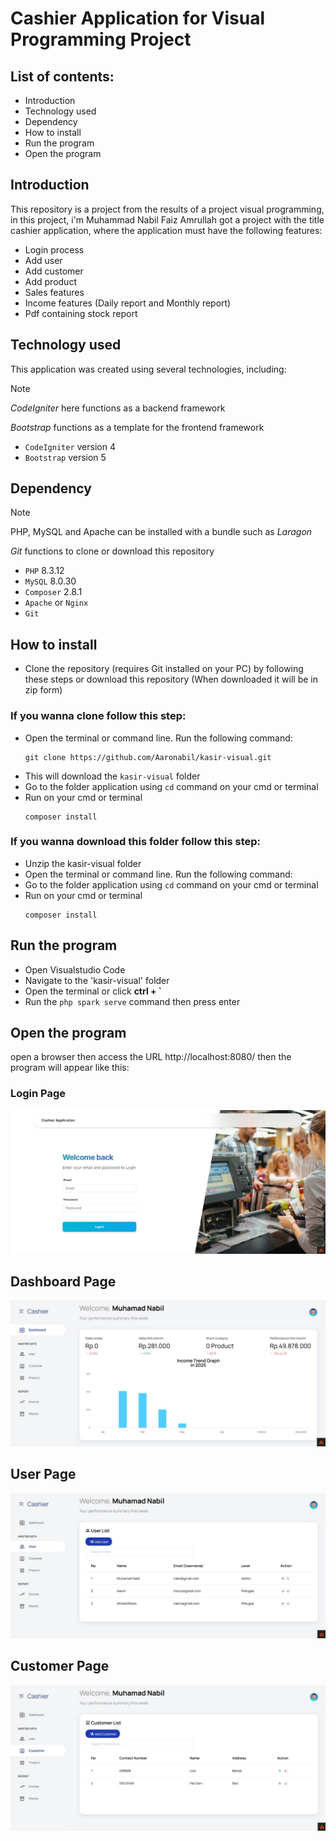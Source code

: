 # Cashier Application for Visual Programming Project
## List of contents:
 - Introduction
 - Technology used
 - Dependency
 - How to install
 - Run the program
 - Open the program


## Introduction
This repository is a project from the results of a project visual programming, in this project, i'm Muhammad Nabil Faiz Amrullah got a project with the title cashier application, where the application must have the following features:
  - Login process
  - Add user
  - Add customer
  - Add product
  - Sales features
  - Income features (Daily report and Monthly report)
  - Pdf containing stock report

## Technology used
This application was created using several technologies, including:
    
> [!NOTE]
> _CodeIgniter_ here functions as a backend framework
> 
> _Bootstrap_ functions as a template for the frontend framework

- `CodeIgniter` version 4
- `Bootstrap` version 5
  
## Dependency

> [!NOTE]
> PHP, MySQL and Apache can be installed with a bundle such as _Laragon_
>
>  _Git_ functions to clone or download this repository
   
- `PHP` 8.3.12
- `MySQL` 8.0.30
- `Composer` 2.8.1
- `Apache` or `Nginx`
- `Git`

## How to install
- Clone the repository (requires Git installed on your PC) by following these steps or download this repository (When downloaded it will be in zip form)
### If you wanna clone follow this step: 
- Open the terminal or command line. Run the following command:
  ```
  git clone https://github.com/Aaronabil/kasir-visual.git
  ```
- This will download the `kasir-visual` folder
- Go to the folder application using `cd` command on your cmd or terminal
- Run on your cmd or terminal
  ```
  composer install
  ```
  
### If you wanna download this folder follow this step:
- Unzip the kasir-visual folder
- Open the terminal or command line. Run the following command:
- Go to the folder application using `cd` command on your cmd or terminal
- Run on your cmd or terminal
  ```
  composer install
  ```

## Run the program
- Open Visualstudio Code
- Navigate to the 'kasir-visual' folder
- Open the terminal or click **ctrl + `**
- Run the `php spark serve` command then press enter

## Open the program
open a browser then access the URL http://localhost:8080/ then the program will appear like this:
### Login Page
![Login Page](https://github.com/Aaronabil/kasir-visual/blob/main/public/pict1.jpg?raw=true)

## Dashboard Page
![Dashboard Page](https://github.com/Aaronabil/kasir-visual/blob/main/public/pict2.jpg?raw=true)

## User Page
![User Page](https://github.com/Aaronabil/kasir-visual/blob/main/public/pict3.jpg?raw=true)

## Customer Page
![Customer Page](https://github.com/Aaronabil/kasir-visual/blob/main/public/pict4.jpg?raw=true)
